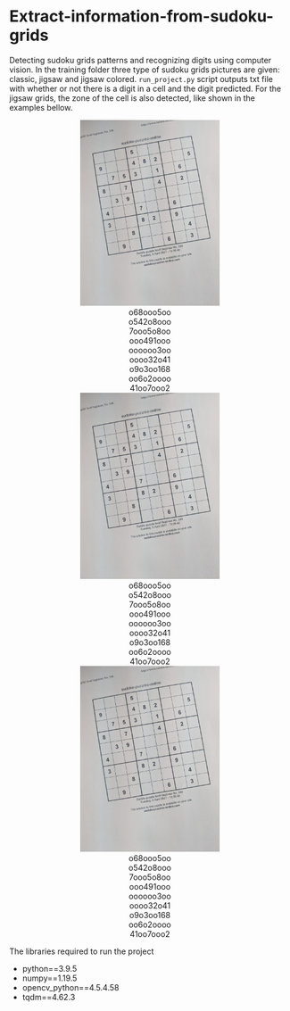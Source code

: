 # Extract-information-from-sudoku-grids

Detecting sudoku grids patterns and recognizing digits using computer vision. In the training folder three type of sudoku grids pictures are given: classic, jigsaw and jigsaw colored. <code>run_project.py</code> script outputs txt file with whether or not there is a digit in a cell and the digit predicted. For the jigsaw grids, the zone of the cell is also detected, like shown in the examples bellow.

<div align='center' min-width=820>
  <div float='left'><img src='training/clasic/06.jpg' width=250 float='left'>
    <br>o68ooo5oo<br>
    o542o8ooo<br>
    7ooo5o8oo<br>
    ooo491ooo<br>
    oooooo3oo<br>
    oooo32o41<br>
    o9o3oo168<br>
    oo6o2oooo<br>
    41oo7ooo2
  </div>
  <div float='left'><img src='training/clasic/06.jpg' width=250 float='left'>
    <br>o68ooo5oo<br>
    o542o8ooo<br>
    7ooo5o8oo<br>
    ooo491ooo<br>
    oooooo3oo<br>
    oooo32o41<br>
    o9o3oo168<br>
    oo6o2oooo<br>
    41oo7ooo2
  </div>
  <div float='left'><img src='training/clasic/06.jpg' width=250 float='left'>
    <br>o68ooo5oo<br>
    o542o8ooo<br>
    7ooo5o8oo<br>
    ooo491ooo<br>
    oooooo3oo<br>
    oooo32o41<br>
    o9o3oo168<br>
    oo6o2oooo<br>
    41oo7ooo2
  </div>  
</div>

The libraries required to run the project
<ul>
  <li>python==3.9.5</li>
  <li>numpy==1.19.5</li>
  <li>opencv_python==4.5.4.58</li>
  <li>tqdm==4.62.3</li>
</ul>
